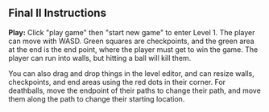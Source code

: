 ## Final II Instructions

**Play:** Click "play game" then "start new game" to enter Level 1. The player can move with WASD. Green squares are checkpoints, and the green area at the end is the end point, where the player must get to win the game. The player can run into walls, but hitting a ball will kill them.

You can also drag and drop things in the level editor, and can resize walls, checkpoints, and end areas using the red dots in their corner. For deathballs, move the endpoint of their paths to change their path, and move them along the path to change their starting location.